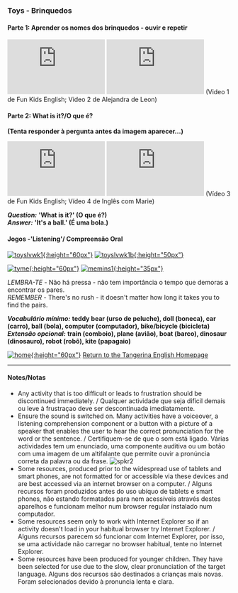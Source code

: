 ### Toys - Brinquedos


#### Parte 1: Aprender os nomes dos brinquedos - ouvir e repetir 

<iframe width="220" height="124" src="https://www.youtube.com/embed/gGxaTfzmuMI" frameborder="0" allow="accelerometer; autoplay; clipboard-write; encrypted-media; gyroscope; picture-in-picture" allowfullscreen></iframe> <iframe width="220" height="124" src="https://www.youtube.com/embed/yk6zxpRoh9g?start=6" frameborder="0" allow="accelerometer; autoplay; clipboard-write; encrypted-media; gyroscope; picture-in-picture" allowfullscreen></iframe>  
(Video 1 de Fun Kids English; Video 2 de Alejandra de Leon)  

#### Parte 2: What is it?/O que é?
**(Tenta responder à pergunta antes da imagem aparecer...)** 

<iframe width="220" height="124" src="https://www.youtube.com/embed/8-SWzpdcl6E" frameborder="0" allow="accelerometer; autoplay; clipboard-write; encrypted-media; gyroscope; picture-in-picture" allowfullscreen></iframe> <iframe width="220" height="124" src="https://www.youtube.com/embed/1WtI9oWyXaM?start=6" frameborder="0" allow="accelerometer; autoplay; clipboard-write; encrypted-media; gyroscope; picture-in-picture" allowfullscreen></iframe>   
(Vídeo 3 de Fun Kids English; Vídeo 4 de Inglês com Marie)  

***Question:*** **'What is it?' (O que é?)**  
***Answer:*** **'It's a ball.' (É uma bola.)**  

<!---(1). [![wedt](/images/wedt.PNG)](https://www.youtube.com/watch?v=0tBTF6qV1ZY) [WOW English - Dangerous toys](https://www.youtube.com/watch?v=0tBTF6qV1ZY)
(2). [![wemt](/images/wemt.PNG)](https://www.youtube.com/watch?v=mMo8cWHXlck) [WOW English - Magic toys](https://www.youtube.com/watch?v=mMo8cWHXlck)-->

#### Jogos -'Listening'/ Compreensão Oral

[![toyslvwk1](https://1blockatatime.github.io/English/images/toyslvwk1.PNG){:height="60px"}](https://www.liveworksheets.com/worksheets/en/English_as_a_Second_Language_(ESL)/Toys/Toys_(listen_and_choose)_ot1373gz) [![toyslvwk1b](/images/toyslvwk1b.PNG){:height="50px"}](https://www.liveworksheets.com/worksheets/en/English_as_a_Second_Language_(ESL)/Toys/Toys_(listen_and_choose)_ot1373gz)   

<!--[![gwtme](https://1blockatatime.github.io/English/images/gwtme.PNG){:height="60px"}](http://eslgamesworld.com/members/games/vocabulary/memoryaudio/toys2/index.html) [![memins1](/images/memins1.PNG){:height="35px"}](http://eslgamesworld.com/members/games/vocabulary/memoryaudio/toys2/index.html)  

[![gwtme2](https://1blockatatime.github.io/English/images/gwtme2.PNG){:height="60px"}](http://www.eslgamesworld.com/members/games/vocabulary/memoryaudio/toys/index.html) [![memins2](/images/memins2.PNG){:height="35px"}](http://www.eslgamesworld.com/members/games/vocabulary/memoryaudio/toys/index.html)-->  

[![tyme](https://1blockatatime.github.io/English/images2/tyme.PNG){:height="60px"}](http://eslgamesworld.com/members/games/vocabulary/memoryaudio/toys/index.html)  [![memins1](/images/memins1.PNG){:height="35px"}](http://eslgamesworld.com/members/games/vocabulary/memoryaudio/toys/index.html)  

*LEMBRA-TE* - Não há pressa - não tem importância o tempo que demoras a encontrar os pares.  
*REMEMBER* - There's no rush - it doesn't matter how long it takes you to find the pairs.  


***Vocabulário mínimo:*** **teddy bear (urso de peluche), doll (boneca), car (carro), ball (bola), computer (computador), bike/bicycle (bicicleta)**   
***Extensão opcional:*** **train (comboio), plane (avião), boat (barco), dinosaur (dinosauro), robot (robô), kite (papagaio)**  

[![home](https://1blockatatime.github.io/English/images/home.png){:height="60px"}](https://tangerina-pt.github.io/English) [Return to the Tangerina English Homepage](https://tangerina-pt.github.io/English)  

***

#### Notes/Notas
* Any activity that is too difficult or leads to frustration should be discontinued immediately. / Qualquer actividade que seja difícil demais ou leve à frustraçao deve ser descontinuada imediatamente.
* Ensure the sound is switched on. Many activities have a voiceover, a listening comprehension component or a button with a picture of a speaker that enables the user to hear the correct pronunciation for the word or the sentence. / Certifiquem-se de que o som está ligado. Várias actividades tem um enunciado, uma componente auditiva ou um botão com uma imagem de um altifalante que permite ouvir a pronúncia correta da palavra ou da frase. ![spkr2](https://1blockatatime.github.io/English/images/spkr2.PNG)
* Some resources, produced prior to the widespread use of tablets and smart phones, are not formatted for or accessible via these devices and are best accessed via an internet browser on a computer. / Alguns recursos foram produzidos antes do uso ubíquo de tablets e smart phones, não estando formatados para nem acessíveis através destes aparelhos e funcionam melhor num browser regular instalado num computador.
* Some resources seem only to work with Internet Explorer so if an activity doesn't load in your habitual browser try Internet Explorer. / Alguns recursos parecem só funcionar com Internet Explorer, por isso, se uma actividade não carregar no browser habitual, tente no Internet Explorer.
* Some resources have been produced for younger children. They have been selected for use due to the slow, clear pronunciation of the target language. Alguns dos recursos são destinados a crianças mais novas. Foram selecionados devido à pronuncia lenta e clara.
